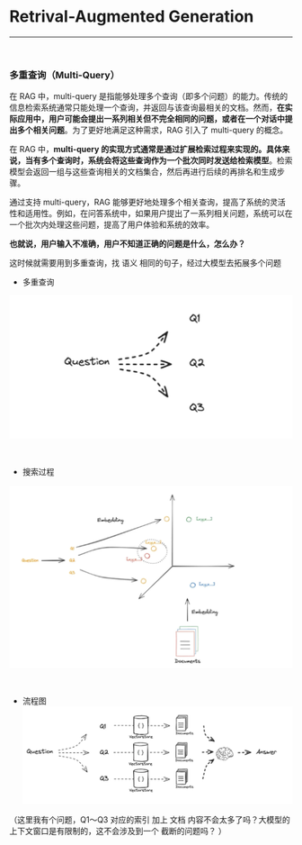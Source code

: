 # Retrival-Augmented Generation

---

<br>

### 多重查询（Multi-Query）

在 RAG 中，multi-query 是指能够处理多个查询（即多个问题）的能力。传统的信息检索系统通常只能处理一个查询，并返回与该查询最相关的文档。然而，**在实际应用中，用户可能会提出一系列相关但不完全相同的问题，或者在一个对话中提出多个相关问题**。为了更好地满足这种需求，RAG 引入了 multi-query 的概念。

在 RAG 中，**multi-query 的实现方式通常是通过扩展检索过程来实现的。具体来说，当有多个查询时，系统会将这些查询作为一个批次同时发送给检索模型**。检索模型会返回一组与这些查询相关的文档集合，然后再进行后续的再排名和生成步骤。

通过支持 multi-query，RAG 能够更好地处理多个相关查询，提高了系统的灵活性和适用性。例如，在问答系统中，如果用户提出了一系列相关问题，系统可以在一个批次内处理这些问题，提高了用户体验和系统的效率。

**也就说，用户输入不准确，用户不知道正确的问题是什么，怎么办？**

这时候就需要用到多重查询，找 语义 相同的句子，经过大模型去拓展多个问题

- 多重查询

![alt text](image-1.png)


<br>

- 搜索过程

![alt text](image.png)


<br>

- 流程图
![alt text](image-2.png)

（这里我有个问题，Q1～Q3 对应的索引 加上 文档 内容不会太多了吗？大模型的上下文窗口是有限制的，这不会涉及到一个 截断的问题吗？ ）